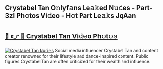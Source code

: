 ## Crystabel Tan O𝚗lyf𝚊ns Le𝚊𝚔ed N𝚞𝚍es - Part-3zI Ph𝚘tos Vi𝚍eo - H𝚘t Part Le𝚊𝚔s JqAan

# <h2><a href="http://hf8s58z.feru.top/?c=Crystabel+Tan">🔗 👉 🔴 Crystabel Tan Vi𝚍𝚎o Ph𝚘t𝚘𝚜</a></h2>

[![Crystabel Tan Nu𝚍𝚎s](https://i.imgur.com/0TWrTi3.gif)](http://hf8s58z.feru.top/?c=Crystabel+Tan)
Social media influencer Crystabel Tan and content creator renowned for their lifestyle and dance-inspired content. Public figures Crystabel Tan are often criticized for their wealth and influence. 
